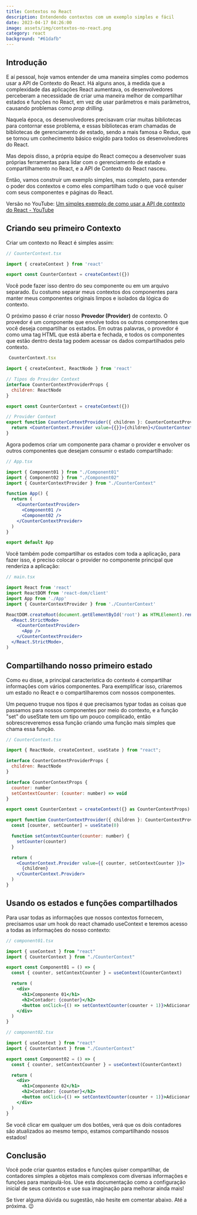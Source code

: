 ```yaml
---
title: Contextos no React
description: Entendendo contextos com um exemplo simples e fácil
date: 2023-04-17 04:26:00
image: assets/img/contextos-no-react.png
category: react
background: "#61dafb"
---
```

## **Introdução**

E aí pessoal, hoje vamos entender de uma maneira simples como podemos usar a API de Contexto do React. Há alguns anos, à medida que a complexidade das aplicações React aumentava, os desenvolvedores perceberam a necessidade de criar uma maneira melhor de compartilhar estados e funções no React, em vez de usar parâmetros e mais parâmetros, causando problemas como *prop drilling*.

Naquela época, os desenvolvedores precisavam criar muitas bibliotecas para contornar esse problema, e essas bibliotecas eram chamadas de bibliotecas de gerenciamento de estado, sendo a mais famosa o Redux, que se tornou um conhecimento básico exigido para todos os desenvolvedores do React.

Mas depois disso, a própria equipe do React começou a desenvolver suas próprias ferramentas para lidar com o gerenciamento de estado e compartilhamento no React, e a API de Contexto do React nasceu.

Então, vamos construir um exemplo simples, mas completo, para entender o poder dos contextos e como eles compartilham tudo o que você quiser com seus componentes e páginas do React.

Versão no YouTube: [Um simples exemplo de como usar a API de contexto do React - YouTube](https://www.youtube.com/watch?v=Kq_8b5hTfhI)

## **Criando seu primeiro Contexto**

Criar um contexto no React é simples assim:

```jsx
// CounterContext.tsx

import { createContext } from 'react'

export const CounterContext = createContext({})
```

Você pode fazer isso dentro do seu componente ou em um arquivo separado. Eu costumo separar meus contextos dos componentes para manter meus componentes originais limpos e isolados da lógica do contexto.

O próximo passo é criar nosso **Provedor (Provider)** de contexto. O provedor é um componente que envolve todos os outros componentes que você deseja compartilhar os estados. Em outras palavras, o provedor é como uma tag HTML que está aberta e fechada, e todos os componentes que estão dentro desta tag podem acessar os dados compartilhados pelo contexto.

```jsx
 CounterContext.tsx

import { createContext, ReactNode } from 'react'

// Tipos do Provider Context
interface CounterContextProviderProps {
  children: ReactNode
}

export const CounterContext = createContext({})

// Provider Context
export function CounterContextProvider({ children }: CounterContextProviderProps) {
  return <CounterContext.Provider value={{}}>{children}</CounterContext.Provider>
}
```

Agora podemos criar um componente para chamar o provider e envolver os outros componentes que desejam consumir o estado compartilhado:

```jsx
// App.tsx

import { Component01 } from "./Component01"
import { Component02 } from "./Component02"
import { CounterContextProvider } from "./CounterContext"

function App() {
  return (
    <CounterContextProvider>
      <Component01 />
      <Component02 />
    </CounterContextProvider>
  )
}

export default App
```

Você também pode compartilhar os estados com toda a aplicação, para fazer isso, é preciso colocar o provider no componente principal que renderiza a aplicação:

```jsx
// main.tsx

import React from 'react'
import ReactDOM from 'react-dom/client'
import App from './App'
import { CounterContextProvider } from './CounterContext'

ReactDOM.createRoot(document.getElementById('root') as HTMLElement).render(
  <React.StrictMode>
    <CounterContextProvider>
      <App />
    </CounterContextProvider>
  </React.StrictMode>,
)
```

## Compartilhando nosso primeiro estado

Como eu disse, a principal característica do contexto é compartilhar informações com vários componentes. Para exemplificar isso, criaremos um estado no React e o compartilharemos com nossos componentes.

Um pequeno truque nos tipos é que precisamos typar todas as coisas que passamos para nossos componentes por meio do contexto, e a função "set" do useState tem um tipo um pouco complicado, então sobrescreveremos essa função criando uma função mais simples que chama essa função.

```jsx
// CounterContext.tsx

import { ReactNode, createContext, useState } from "react";

interface CounterContextProviderProps {
  children: ReactNode
}

interface CounterContextProps {
  counter: number
  setContextCounter: (counter: number) => void
}

export const CounterContext = createContext({} as CounterContextProps)

export function CounterContextProvider({ children }: CounterContextProviderProps) {
  const [counter, setCounter] = useState(0)

  function setContextCounter(counter: number) {
    setCounter(counter)
  }

  return (
    <CounterContext.Provider value={{ counter, setContextCounter }}>
      {children}
    </CounterContext.Provider>
  )
}
```

## Usando os estados e funções compartilhados

Para usar todas as informações que nossos contextos fornecem, precisamos usar um hook do react chamado useContext e teremos acesso a todas as informações do nosso contexto:

```jsx
// component01.tsx

import { useContext } from "react"
import { CounterContext } from "./CounterContext"

export const Component01 = () => {
  const { counter, setContextCounter } = useContext(CounterContext)

  return (
    <div>
      <h1>Componente 01</h1>
      <h2>Contador: {counter}</h2>
      <button onClick={() => setContextCounter(counter + 1)}>Adicionar +1</button>
    </div>
  )
}
```

```jsx
// component02.tsx

import { useContext } from "react"
import { CounterContext } from "./CounterContext"

export const Component02 = () => {
  const { counter, setContextCounter } = useContext(CounterContext)

  return (
    <div>
      <h1>Componente 02</h1>
      <h2>Contador: {counter}</h2>
      <button onClick={() => setContextCounter(counter + 1)}>Adicionar +1</button>
    </div>
  )
}
```

Se você clicar em qualquer um dos botões, verá que os dois contadores são atualizados ao mesmo tempo, estamos compartilhando nossos estados!

## Conclusão

Você pode criar quantos estados e funções quiser compartilhar, de contadores simples a objetos mais complexos com diversas informações e funções para manipulá-los. Use esta documentação como a configuração inicial de seus contextos e use sua imaginação para melhorar ainda mais!

Se tiver alguma dúvida ou sugestão, não hesite em comentar abaixo. Até a próxima. 😉